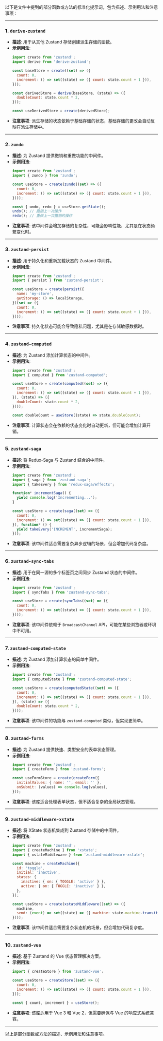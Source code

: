 以下是文件中提到的部分函数或方法的标准化提示词，包含描述、示例用法和注意事项：

---

### 1. **`derive-zustand`**
- **描述**: 用于从其他 Zustand 存储创建派生存储的函数。
- **示例用法**:
  ```javascript
  import create from 'zustand';
  import derive from 'derive-zustand';

  const baseStore = create((set) => ({
    count: 0,
    increment: () => set((state) => ({ count: state.count + 1 })),
  }));

  const derivedStore = derive(baseStore, (state) => ({
    doubleCount: state.count * 2,
  }));

  const useDerivedStore = create(derivedStore);
  ```
- **注意事项**: 派生存储的状态依赖于基础存储的状态，基础存储的更改会自动反映在派生存储中。

---

### 2. **`zundo`**
- **描述**: 为 Zustand 提供撤销和重做功能的中间件。
- **示例用法**:
  ```javascript
  import create from 'zustand';
  import { zundo } from 'zundo';

  const useStore = create(zundo((set) => ({
    count: 0,
    increment: () => set((state) => ({ count: state.count + 1 })),
  })));

  const { undo, redo } = useStore.getState();
  undo(); // 撤销上一次操作
  redo(); // 重做上一次撤销的操作
  ```
- **注意事项**: 该中间件会增加存储的复杂性，可能会影响性能，尤其是在状态频繁变化时。

---

### 3. **`zustand-persist`**
- **描述**: 用于持久化和重新加载状态的 Zustand 中间件。
- **示例用法**:
  ```javascript
  import create from 'zustand';
  import { persist } from 'zustand-persist';

  const useStore = create(persist({
    name: 'my-store',
    getStorage: () => localStorage,
  })(set => ({
    count: 0,
    increment: () => set((state) => ({ count: state.count + 1 })),
  })));
  ```
- **注意事项**: 持久化状态可能会导致隐私问题，尤其是在存储敏感数据时。

---

### 4. **`zustand-computed`**
- **描述**: 为 Zustand 添加计算状态的中间件。
- **示例用法**:
  ```javascript
  import create from 'zustand';
  import { computed } from 'zustand-computed';

  const useStore = create(computed((set) => ({
    count: 0,
    increment: () => set((state) => ({ count: state.count + 1 })),
  }), (state) => ({
    doubleCount: state.count * 2,
  })));

  const doubleCount = useStore((state) => state.doubleCount);
  ```
- **注意事项**: 计算状态会在依赖的状态变化时自动更新，但可能会增加计算开销。

---

### 5. **`zustand-saga`**
- **描述**: 将 Redux-Saga 与 Zustand 结合的中间件。
- **示例用法**:
  ```javascript
  import create from 'zustand';
  import { saga } from 'zustand-saga';
  import { takeEvery } from 'redux-saga/effects';

  function* incrementSaga() {
    yield console.log('Incrementing...');
  }

  const useStore = create(saga((set) => ({
    count: 0,
    increment: () => set((state) => ({ count: state.count + 1 })),
  }), function* () {
    yield takeEvery('INCREMENT', incrementSaga);
  }));
  ```
- **注意事项**: 该中间件适合需要复杂异步逻辑的场景，但会增加代码复杂度。

---

### 6. **`zustand-sync-tabs`**
- **描述**: 用于在同一源的多个标签页之间同步 Zustand 状态的中间件。
- **示例用法**:
  ```javascript
  import create from 'zustand';
  import { syncTabs } from 'zustand-sync-tabs';

  const useStore = create(syncTabs((set) => ({
    count: 0,
    increment: () => set((state) => ({ count: state.count + 1 })),
  })));
  ```
- **注意事项**: 该中间件依赖于 `BroadcastChannel` API，可能在某些浏览器或环境中不可用。

---

### 7. **`zustand-computed-state`**
- **描述**: 为 Zustand 添加计算状态的简单中间件。
- **示例用法**:
  ```javascript
  import create from 'zustand';
  import { computedState } from 'zustand-computed-state';

  const useStore = create(computedState((set) => ({
    count: 0,
    increment: () => set((state) => ({ count: state.count + 1 })),
  }), (state) => ({
    doubleCount: state.count * 2,
  })));
  ```
- **注意事项**: 该中间件的功能与 `zustand-computed` 类似，但实现更简单。

---

### 8. **`zustand-forms`**
- **描述**: 为 Zustand 提供快速、类型安全的表单状态管理。
- **示例用法**:
  ```javascript
  import create from 'zustand';
  import { createForm } from 'zustand-forms';

  const useFormStore = create(createForm({
    initialValues: { name: '', email: '' },
    onSubmit: (values) => console.log(values),
  }));
  ```
- **注意事项**: 该库适合处理表单状态，但不适合复杂的全局状态管理。

---

### 9. **`zustand-middleware-xstate`**
- **描述**: 将 XState 状态机集成到 Zustand 存储中的中间件。
- **示例用法**:
  ```javascript
  import create from 'zustand';
  import { createMachine } from 'xstate';
  import { xstateMiddleware } from 'zustand-middleware-xstate';

  const machine = createMachine({
    id: 'toggle',
    initial: 'inactive',
    states: {
      inactive: { on: { TOGGLE: 'active' } },
      active: { on: { TOGGLE: 'inactive' } },
    },
  });

  const useStore = create(xstateMiddleware((set) => ({
    machine,
    send: (event) => set((state) => ({ machine: state.machine.transition(event) })),
  })));
  ```
- **注意事项**: 该中间件适合需要复杂状态机的场景，但会增加代码复杂度。

---

### 10. **`zustand-vue`**
- **描述**: 基于 Zustand 的 Vue 状态管理解决方案。
- **示例用法**:
  ```javascript
  import { createStore } from 'zustand-vue';

  const useStore = createStore((set) => ({
    count: 0,
    increment: () => set((state) => ({ count: state.count + 1 })),
  }));

  const { count, increment } = useStore();
  ```
- **注意事项**: 该库适用于 Vue 3 和 Vue 2，但需要确保与 Vue 的响应式系统兼容。

---

以上是部分函数或方法的描述、示例用法和注意事项。